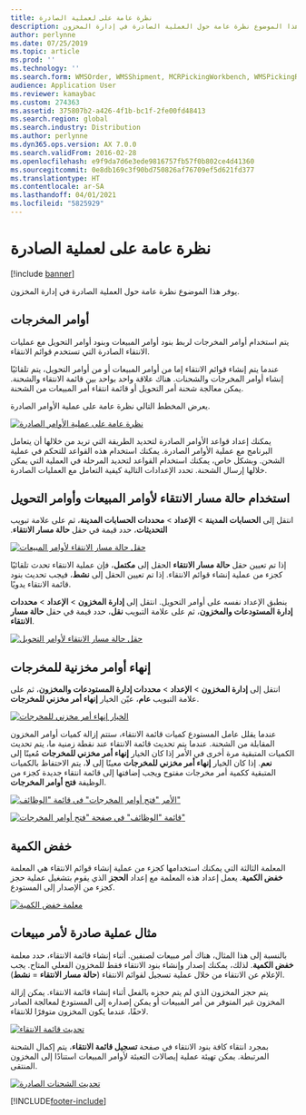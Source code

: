 ```yaml
---
title: نظرة عامة على لعملية الصادرة
description: يوفر هذا الموضوع نظرة عامة حول العملية الصادرة في إدارة المخزون.
author: perlynne
ms.date: 07/25/2019
ms.topic: article
ms.prod: ''
ms.technology: ''
ms.search.form: WMSOrder, WMSShipment, MCRPickingWorkbench, WMSPickingRegistration, CustomFilterGroup
audience: Application User
ms.reviewer: kamaybac
ms.custom: 274363
ms.assetid: 375807b2-a426-4f1b-bc1f-2fe00fd48413
ms.search.region: global
ms.search.industry: Distribution
ms.author: perlynne
ms.dyn365.ops.version: AX 7.0.0
ms.search.validFrom: 2016-02-28
ms.openlocfilehash: e9f9da7d6e3ede9816757fb57f0b802ce4d41360
ms.sourcegitcommit: 0e8db169c3f90bd750826af76709ef5d621fd377
ms.translationtype: HT
ms.contentlocale: ar-SA
ms.lasthandoff: 04/01/2021
ms.locfileid: "5825929"
---
```

# <a name="outbound-process-overview"></a>نظرة عامة على لعملية الصادرة

[!include [banner](../includes/banner.md)]

يوفر هذا الموضوع نظرة عامة حول العملية الصادرة في إدارة المخزون.

## <a name="output-orders"></a>أوامر المخرجات

يتم استخدام أوامر المخرجات لربط بنود أوامر المبيعات وبنود أوامر التحويل مع عمليات الانتقاء الصادرة التي تستخدم قوائم الانتقاء.

عندما يتم إنشاء قوائم الانتقاء إما من أوامر المبيعات أو من أوامر التحويل، يتم تلقائيًا إنشاء أوامر المخرجات والشحنات. هناك علاقة واحد بواحد بين قائمة الانتقاء والشحنة. يمكن معالجة شحنة أمر التحويل أو قائمة انتقاء أمر المبيعات من الشحنة. 

يعرض المخطط‬ التالي نظرة عامة على عملية الأوامر الصادرة. 

[![نظرة عامة على عملية الأوامر الصادرة](./media/outbound-order.png)](./media/outbound-order.png)

يمكنك إعداد قواعد الأوامر الصادرة لتحديد الطريقة التي تريد من خلالها أن يتعامل البرنامج مع عملية الأوامر الصادرة. يمكنك استخدام هذه القواعد للتحكم في عملية الشحن. وبشكل خاص، يمكنك استخدام القواعد لتحديد المرحلة في العملية التي يمكن خلالها إرسال الشحنة. تحدد الإعدادات التالية كيفية التعامل مع العمليات الصادرة.

## <a name="picking-route-status-for-sales-and-transfer-orders"></a>استخدام حالة مسار الانتقاء لأوامر المبيعات وأوامر التحويل 

انتقل إلى **الحسابات المدينة** \> **الإعداد** \> **محددات الحسابات المدينة‬‏‫**، ثم على علامة تبويب **التحديثات**، حدد قيمة في حقل **حالة مسار الانتقاء**.

[![حقل حالة مسار الانتقاء لأوامر المبيعات](./media/picking-route-status-sales-order.png)](./media/picking-route-status-sales-order.png)

إذا تم تعيين حقل **حالة مسار الانتقاء** الحقل إلى **مكتمل**، فإن عملية الانتقاء تحدث تلقائيًا كجزء من عملية إنشاء قوائم الانتقاء. إذا تم تعيين الحقل إلى **نشط**، فيجب تحديث بنود قائمة الانتقاء يدويًا.

ينطبق الإعداد نفسه على أوامر التحويل. انتقل إلى **إدارة المخزون** \> **الإعداد** \> **محددات إدارة المستودعات والمخزون‬**، ثم على علامة التبويب **نقل**، حدد قيمة في حقل **حالة مسار الانتقاء**.

[![حقل حالة مسار الانتقاء لأوامر التحويل](./media/picking-route-status-transfer-order.png)](./media/picking-route-status-transfer-order.png)

## <a name="end-output-inventory-orders"></a>إنهاء أوامر مخزنية للمخرجات

انتقل إلى **إدارة المخزون** \> **الإعداد** \> **محددات إدارة المستودعات والمخزون‬**، ثم على علامة التبويب **عام**، عيّن الخيار **إنهاء أمر مخزني للمخرجات**.

[![الخيار إنهاء أمر مخزني للمخرجات](./media//end-output-inventory-order.png)](./media//end-output-inventory-order.png)

عندما يقلل عامل المستودع كميات قائمة الانتقاء، ستتم إزالة كميات أوامر المخزون المقابلة من الشحنة. عندما يتم تحديث قائمة الانتقاء عند نقطة زمنية ما، يتم تحديث الكميات المتبقية مرة أخرى في الأمر إذا كان الخيار **‏‫إنهاء أمر مخزني للمخرجات‬** مُعينًا إلى **نعم**. إذا كان الخيار **‏‫إنهاء أمر مخزني للمخرجات‬** معينًا إلى **لا**، يتم الاحتفاظ بالكميات المتبقية ككمية أمر مخرجات مفتوح ويجب إضافتها إلى قائمة انتقاء جديدة كجزء من الوظيفة **فتح أوامر المخرجات**. 

[![الأمر "فتح أوامر المخرجات" في قائمة "الوظائف"](./media/open-output-order.png)](./media/open-output-order.png)

[![قائمة "الوظائف" في صفحة "فتح أوامر المخرجات"](./media/open-output-order-function.png)](./media/open-output-order-function.png)

## <a name="reduce-quantity"></a>خفض الكمية

المعلمة الثالثة التي يمكنك استخدامها كجزء من عملية إنشاء قوائم الانتقاء هي المعلمة **خفض الكمية‬**. يعمل إعداد هذه المعلمة مع إعداد **الحجز** الذي يقوم بتشغيل عملية حجز كجزء من الإصدار إلى المستودع.

[![معلمة خفض الكمية](./media/reduce-quantity.png)](./media/reduce-quantity.png)

## <a name="example-of-an-outbound-process-for-a-sales-order"></a>مثال عملية صادرة‬ لأمر مبيعات

بالنسبة إلى هذا المثال، هناك أمر مبيعات لصنفين. أثناء إنشاء قائمة الانتقاء، حدد معلمة **خفض الكمية**. لذلك، يمكنك إصدار وإنشاء بنود الانتقاء فقط للمخزون الفعلي المتاح. يجب الإعلام عن الانتقاء من خلال عملية تسجيل لقوائم الانتقاء (**حالة مسار الانتقاء** = **نشط**).

يتم حجز المخزون الذي لم يتم حجزه بالفعل أثناء إنشاء قائمة الانتقاء. يمكن إزالة المخزون غير المتوفر من أمر المبيعات أو يمكن إصداره إلى المستودع لمعالجة الصادر لاحقًا، عندما يكون المخزون متوفرًا للانتقاء.

[![تحديث قائمة الانتقاء](./media/update-picking-list.png)](./media/update-picking-list.png)

بمجرد انتقاء كافة بنود الانتقاء في صفحة **تسجيل قائمة الانتقاء**، يتم إكمال الشحنة المرتبطة. يمكن تهيئة عملية إيصالات التعبئة لأوامر المبيعات استنادًا إلى المخزون المنتقى.

[![تحديث الشحنات الصادرة](./media/outbound-shipments.png)](./media/outbound-shipments.png)


[!INCLUDE[footer-include](../../includes/footer-banner.md)]
